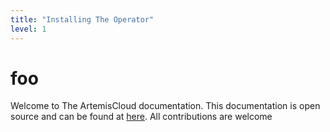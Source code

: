 ```yaml
---
title: "Installing The Operator"
level: 1
---
```


# foo

Welcome to The ArtemisCloud documentation. This documentation is open source and can be found at [here](https://github.com/artemiscloud/artemiscloud-docs). All contributions are welcome